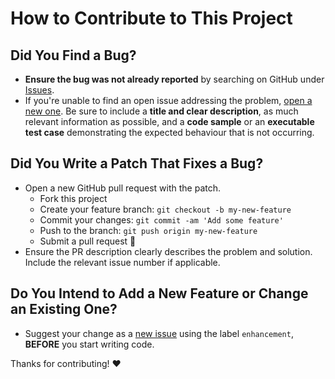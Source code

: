 # How to Contribute to This Project

## Did You Find a Bug?

- **Ensure the bug was not already reported** by searching on GitHub under 
  [Issues][issues].
- If you're unable to find an open issue addressing the problem, 
  [open a new one][new-issue]. Be sure to include a **title and clear 
  description**, as much relevant information as possible, and a **code 
  sample** or an **executable test case** demonstrating the expected 
  behaviour that is not occurring.

## Did You Write a Patch That Fixes a Bug?

- Open a new GitHub pull request with the patch.
    + Fork this project
    + Create your feature branch: `git checkout -b my-new-feature`
    + Commit your changes: `git commit -am 'Add some feature'`
    + Push to the branch: `git push origin my-new-feature`
    + Submit a pull request :tada:
- Ensure the PR description clearly describes the problem and solution. 
  Include the relevant issue number if applicable.

## Do You Intend to Add a New Feature or Change an Existing One?

- Suggest your change as a [new issue][new-issue] using the label 
  `enhancement`, **BEFORE** you start writing code.

Thanks for contributing! :heart:


[//]: # (Simply change the URL's below to your own project information)

[issues]: https://github.com/justinhartman/.github/issues
[new-issue]: https://github.com/justinhartman/.github/issues/new
